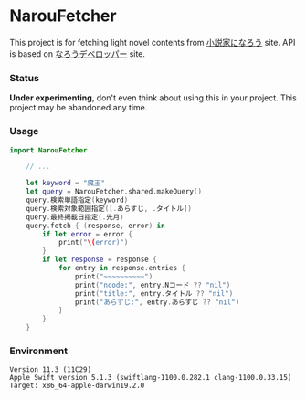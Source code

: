 #  NarouFetcher

This project is for fetching light novel contents from [小説家になろう](https://syosetu.com) site. API is based on [なろうデベロッパー](https://dev.syosetu.com/man/api/) site.

### Status
**Under experimenting**, don't even think about using this in your project.  This project may be abandoned any time.  

###  Usage

```.swift
import NarouFetcher

	// ...

	let keyword = "魔王"
	let query = NarouFetcher.shared.makeQuery()
	query.検索単語指定(keyword)
	query.検索対象範囲指定([.あらすじ, .タイトル])
	query.最終掲載日指定(.先月)
	query.fetch { (response, error) in
		if let error = error {
			print("\(error)")
		}
		if let response = response {
			for entry in response.entries {
				print("~~~~~~~~~~")
				print("ncode:", entry.Nコード ?? "nil")
				print("title:", entry.タイトル ?? "nil")
				print("あらすじ:", entry.あらすじ ?? "nil")
			}
		}
	}
```

### Environment

```.console
Version 11.3 (11C29)
Apple Swift version 5.1.3 (swiftlang-1100.0.282.1 clang-1100.0.33.15)
Target: x86_64-apple-darwin19.2.0
```
